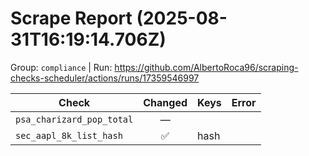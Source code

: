 # Scrape Report (2025-08-31T16:19:14.706Z)

Group: `compliance`  |  Run: https://github.com/AlbertoRoca96/scraping-checks-scheduler/actions/runs/17359546997

| Check | Changed | Keys | Error |
|---|:---:|:--|:--|
| `psa_charizard_pop_total` | — |  |  |
| `sec_aapl_8k_list_hash` | ✅ | hash |  |
